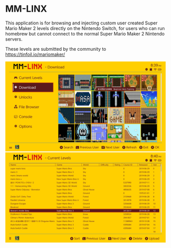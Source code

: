 # MM-LINX

This application is for browsing and injecting custom user created Super Mario Maker 2 levels directly on the Nintendo Switch, for users who can run homebrew but cannot connect to the normal Super Mario Maker 2 Nintendo servers.

These levels are submitted by the community to https://tinfoil.io/mariomaker/

![Screenshot](images/2020022320395200.jpg)
![Screenshot](images/2020022320402200.jpg)